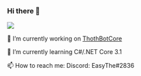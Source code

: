 ### Hi there 👋
![](https://komarev.com/ghpvc/?username=your-github-username&color=green)

 🔭 I’m currently working on [ThothBotCore](https://github.com/EasyThe/ThothBotCore)
 
 🌱 I’m currently learning C#/.NET Core 3.1
 
 📫 How to reach me: Discord: EasyThe#2836
